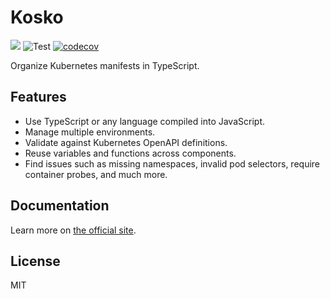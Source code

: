 # Kosko

[![](https://img.shields.io/npm/v/kosko.svg)](https://www.npmjs.com/package/kosko) ![Test](https://github.com/tommy351/kosko/workflows/Test/badge.svg) [![codecov](https://codecov.io/gh/tommy351/kosko/branch/master/graph/badge.svg)](https://codecov.io/gh/tommy351/kosko)

Organize Kubernetes manifests in TypeScript.

## Features

- Use TypeScript or any language compiled into JavaScript.
- Manage multiple environments.
- Validate against Kubernetes OpenAPI definitions.
- Reuse variables and functions across components.
- Find issues such as missing namespaces, invalid pod selectors, require container probes, and much more.

## Documentation

Learn more on [the official site](https://kosko.dev).

## License

MIT

[typescript]: https://www.typescriptlang.org/
